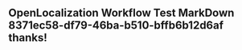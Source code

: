 <properties
ms.topic="hero-topic"
ms.test1="hero-topic"
ms.test2="test"/>

## OpenLocalization Workflow Test MarkDown 8371ec58-df79-46ba-b510-bffb6b12d6af thanks!

